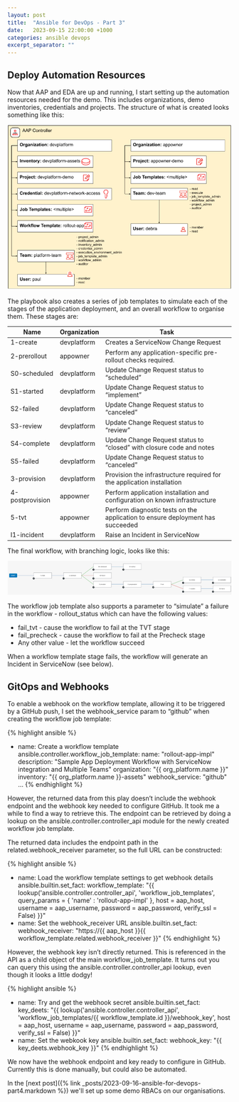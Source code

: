 ```yaml
---
layout: post
title:  "Ansible for DevOps - Part 3"
date:   2023-09-15 22:00:00 +1000
categories: ansible devops
excerpt_separator: ""
---
```

## Deploy Automation Resources

Now that AAP and EDA are up and running, I start setting up the automation resources needed for the demo. This includes organizations, demo inventories, credentials and projects. The structure of what is created looks something like this:

![AAP Resource Organisation](/img/blog4.png)

The playbook also creates a series of job templates to simulate each of the stages of the application deployment, and an overall workflow to organise them. These stages are:

| Name | Organization | Task |
| ---- | ------------ | ---- |
| 1-create | devplatform | Creates a ServiceNow Change Request |
| 2-prerollout | appowner | Perform any application-specific pre-rollout checks required. |
| S0-scheduled | devplatform | Update Change Request status to “scheduled” |
| S1-started | devplatform | Update Change Request status to “implement” |
| S2-failed | devplatform | Update Change Request status to “canceled” |
| S3-review | devplatform | Update Change Request status to “review” |
| S4-complete | devplatform | Update Change Request status to “closed” with closure code and notes |
| S5-failed | devplatform | Update Change Request status to “canceled” |
| 3-provision | devplatform | Provision the infrastructure required for the application installation |
| 4-postprovision | appowner | Perform application installation and configuration on known infrastructure |
| 5-tvt | appowner | Perform diagnostic tests on the application to ensure deployment has succeeded |
| I1-incident | devplatform | Raise an Incident in ServiceNow |

The final workflow, with branching logic, looks like this:

![Final Workflow](/img/blog5.png)

The workflow job template also supports a parameter to “simulate” a failure in the workflow - rollout_status which can have the following values:

- fail_tvt - cause the workflow to fail at the TVT stage
- fail_precheck - cause the workflow to fail at the Precheck stage
- Any other value - let the workflow succeed

When a workflow template stage fails, the workflow will generate an Incident in ServiceNow (see below).

## GitOps and Webhooks

To enable a webhook on the workflow template, allowing it to be triggered by a GitHub push, I set the webhook_service param to “github” when creating the workflow job template:

{% highlight ansible %}
- name: Create a workflow template
  ansible.controller.workflow_job_template:
    name: "rollout-app-impl"
    description: "Sample App Deployment Workflow with ServiceNow integration and Multiple Teams"
    organization: "{{ org_platform.name }}"
    inventory: "{{ org_platform.name }}-assets"
    webhook_service: "github"
    ...
{% endhighlight %}

However, the returned data from this play doesn’t include the webhook endpoint and the webhook key needed to configure GitHub. It took me a while to find a way to retrieve this. The endpoint can be retrieved by doing a lookup on the ansible.controller.controller_api module for the newly created workflow job template.

The returned data includes the endpoint path in the related.webhook_receiver parameter, so the full URL can be constructed:

{% highlight ansible %}
- name: Load the workflow template settings to get webhook details
  ansible.builtin.set_fact:
    workflow_template: "{{ lookup('ansible.controller.controller_api',
      'workflow_job_templates',
      query_params = { 'name' : 'rollout-app-impl' },
      host = aap_host,
      username = aap_username,
      password = aap_password,
      verify_ssl = False) }}"
- name: Set the webhook_receiver URL
  ansible.builtin.set_fact:
    webhook_receiver: "https://{{ aap_host }}{{ workflow_template.related.webhook_receiver }}"
{% endhighlight %}

However, the webhook key isn’t directly returned. This is referenced in the API as a child object of the main workflow_job_template. It turns out you can query this using the ansible.controller.controller_api lookup, even though it looks a little dodgy!

{% highlight ansible %}
- name: Try and get the webhook secret
  ansible.builtin.set_fact:
    key_deets: "{{ lookup('ansible.controller.controller_api',
      'workflow_job_templates/{{ workflow_template.id }}/webhook_key',
      host = aap_host,
      username = aap_username,
      password = aap_password,
      verify_ssl = False) }}"
- name: Set the webkook key
  ansible.builtin.set_fact:
    webhook_key: "{{ key_deets.webhook_key }}"
{% endhighlight %}

We now have the webhook endpoint and key ready to configure in GitHub. Currently this is done manually, but could also be automated.




In the [next post]({% link _posts/2023-09-16-ansible-for-devops-part4.markdown %}) we'll set up some demo RBACs on our organisations.
